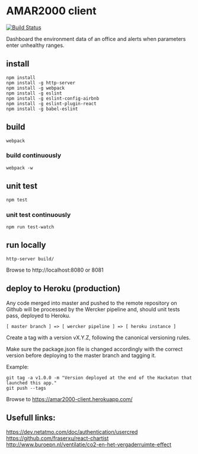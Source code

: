# AMAR2000 client

[![Build Status](https://travis-ci.org/ebabel-eu/amar2000-client.svg?branch=master)](https://travis-ci.org/ebabel-eu/amar2000-client)

Dashboard the environment data of an office and alerts when parameters enter unhealthy ranges.

## install

```
npm install
npm install -g http-server
npm install -g webpack
npm install -g eslint
npm install -g eslint-config-airbnb
npm install -g eslint-plugin-react
npm install -g babel-eslint
```

## build

```
webpack
```

### build continuously

```
webpack -w
```

## unit test

```
npm test
```

### unit test continuously

```
npm run test-watch
```

## run locally

```
http-server build/
```

Browse to http://localhost:8080 or 8081

## deploy to Heroku (production)

Any code merged into master and pushed to the remote repository on Github 
will be processed by the Wercker pipeline and, should unit tests pass,
deployed to Heroku.

```
[ master branch ] => [ wercker pipeline ] => [ heroku instance ]
```

Create a tag with a version vX.Y.Z, following the canonical versioning rules.

Make sure the package.json file is changed accordingly with the correct version before deploying to the master branch and tagging it.

Example:

```
git tag -a v1.0.0 -m "Version deployed at the end of the Hackaton that launched this app."
git push --tags
```

Browse to https://amar2000-client.herokuapp.com/

## Usefull links:
https://dev.netatmo.com/doc/authentication/usercred
https://github.com/fraserxu/react-chartist
http://www.buroepn.nl/ventilatie/co2-en-het-vergaderruimte-effect
